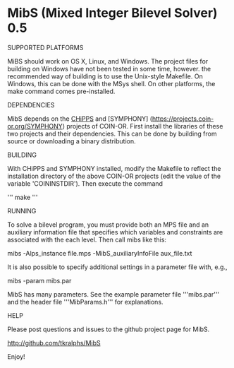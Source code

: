 MibS (Mixed Integer Bilevel Solver) 0.5
=======================================

SUPPORTED PLATFORMS

MiBS should work on OS X, Linux, and Windows. The project files for building
on Windows have not been tested in some time, however. the recommended way of
building is to use the Unix-style Makefile. On Windows, this can be done
with the MSys shell. On other platforms, the make command comes pre-installed.

DEPENDENCIES

MibS depends on the [CHiPPS](https://projects.coin-or.org/CHiPPS) and [SYMPHONY]
(https://projects.coin-or.org/SYMPHONY) projects of COIN-OR. First install the
libraries of these two projects and their dependencies. This can be done by
building from source or downloading a binary distribution.

BUILDING

With CHiPPS and SYMPHONY installed, modify the Makefile to reflect the installation 
directory of the above COIN-OR projects (edit the value of the variable 'COININSTDIR'). Then execute the command

'''
make
'''

RUNNING

To solve a bilevel program, you must provide both an MPS file and an auxiliary
information file that specifies which variables and constraints are associated
with the each level. Then call mibs like this:

mibs -Alps_instance file.mps -MibS_auxiliaryInfoFile aux_file.txt

It is also possible to specify additional settings in a parameter file with, e.g.,

mibs -param mibs.par

MibS has many parameters. See the example parameter file '''mibs.par''' and
the header file '''MibParams.h''' for explanations.

HELP

Please post questions and issues to the github project page for MibS.

http://github.com/tkralphs/MibS

Enjoy!
